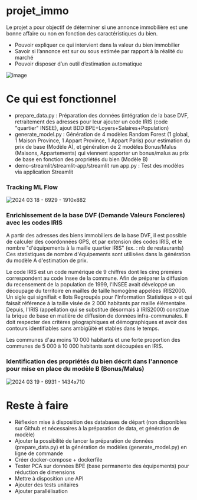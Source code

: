 # projet_immo
Le projet a pour objectif de déterminer si une annonce immobilière est une bonne affaire ou non en fonction des caractéristiques du bien.

- Pouvoir expliquer ce qui intervient dans la valeur du bien immobilier
- Savoir si l’annonce est sur ou sous estimée par rapport à la réalité du marché
- Pouvoir disposer d’un outil d’estimation automatique

![image](https://github.com/chvalois/pyPred_immo/assets/32735527/2bb1466e-85b6-4683-b423-50c02ba87c31)

# Ce qui est fonctionnel

- prepare_data.py : Préparation des données (intégration de la base DVF, retraitement des adresses pour leur ajouter un code IRIS (code "quartier" INSEE), ajout BDD BPE+Loyers+Salaires+Population)
- generate_model.py : Génération de 4 modèles Random Forest (1 global, 1 Maison Province, 1 Appart Province, 1 Appart Paris) pour estimation du prix de base (Modèle A), et génération de 2 modèles Bonus/Malus (Maisons, Appartements) qui viennent apporter un bonus/malus au prix de base en fonction des propriétés du bien (Modèle B)
- demo-streamlit/streamlit-app/streamlit run app.py : Test des modèles via application Streamlit

### Tracking ML Flow

![2024 03 18 - 6929 - 1910x882](https://github.com/chvalois/pyPred_immo/assets/32735527/7c3a0d20-b8f8-403c-b624-fb97c4c99b1b)

### Enrichissement de la base DVF (Demande Valeurs Foncieres) avec les codes IRIS

A partir des adresses des biens immobiliers de la base DVF, il est possible de calculer des coordonnées GPS, et par extension des codes IRIS, et le nombre "d'équipements à la maille quartier IRIS" (ex. : nb de restaurants)
Ces statistiques de nombre d'équipements sont utilisées dans la génération du modèle A d'estimation de prix.

Le code IRIS est un code numérique de 9 chiffres dont les cinq premiers correspondent au code Insee de la commune.
Afin de préparer la diffusion du recensement de la population de 1999, l'INSEE avait développé un découpage du territoire en mailles de taille homogène appelées IRIS2000. Un sigle qui signifiait « Ilots Regroupés pour l'Information Statistique » et qui faisait référence à la taille visée de 2 000 habitants par maille élémentaire. Depuis, l'IRIS (appellation qui se substitue désormais à IRIS2000) constitue la brique de base en matière de diffusion de données infra-communales. Il doit respecter des critères géographiques et démographiques et avoir des contours identifiables sans ambigüité et stables dans le temps.

Les communes d'au moins 10 000 habitants et une forte proportion des communes de 5 000 à 10 000 habitants sont découpées en IRIS.

### Identification des propriétés du bien décrit dans l'annonce pour mise en place du modèle B (Bonus/Malus)

![2024 03 19 - 6931 - 1434x710](https://github.com/chvalois/pyPred_immo/assets/32735527/726d6e58-2373-49bc-8ccc-fa8a4b827307)

# Reste à faire

- Réflexion mise à disposition des databases de départ (non disponibles sur Github et nécessaires à la préparation de data, et génération de modèle)
- Ajouter la possibilité de lancer la préparation de données (prepare_data.py) et la génération de modèles (generate_model.py) en ligne de commande
- Créer docker-compose + dockerfile
- Tester PCA sur données BPE (base permanente des équipements) pour réduction de dimensions
- Mettre à disposition une API
- Ajouter des tests unitaires
- Ajouter parallélisation


